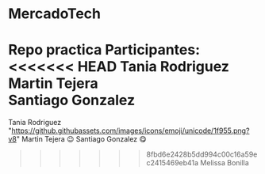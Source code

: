 # MercadoTech
Repo practica
Participantes:
<<<<<<< HEAD
Tania Rodriguez
Martin Tejera    
Santiago Gonzalez
=======
Tania Rodriguez "https://github.githubassets.com/images/icons/emoji/unicode/1f955.png?v8" 
Martin Tejera :wink:
Santiago Gonzalez :yum:
>>>>>>> 8fbd6e2428b5dd994c00c16a59ec2415469eb41a
Melissa Bonilla
